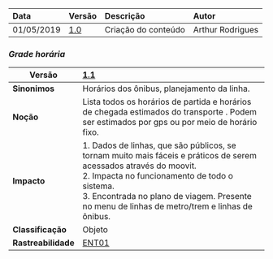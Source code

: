 |Data|Versão|Descrição|Autor|
|:---|:---|:---|:----|
|01/05/2019|[1.0](https://github.com/Andre-Eduardo/2019.1-Requisitos-Moovit/tree/master/lexicos/versao%201.0)|Criação do conteúdo|Arthur Rodrigues|

### ***<a name="grade horaria">Grade horária</a>***


|Versão|[1.1](https://github.com/Andre-Eduardo/2019.1-Requisitos-Moovit/tree/master/lexicos/versao%201.1)
|-|:-|
|**Sinonimos**| Horários dos ônibus, planejamento da linha.
|**Noção**|Lista todos os horários de partida e horários de chegada estimados do transporte . Podem ser estimados por gps ou por meio de horário fixo.|
|**Impacto**|1. Dados de linhas, que são públicos, se tornam muito mais fáceis e práticos de serem acessados através do moovit.<br>2. Impacta no funcionamento de todo o sistema.<br>3. Encontrada no plano de viagem. Presente no menu de linhas de metro/trem e linhas de ônibus. |
|**Classificação**| Objeto
|**Rastreabilidade**| [ENT01](https://github.com/Andre-Eduardo/2019.1-Requisitos-Moovit/wiki/Entrevistas#3-entrevistas)